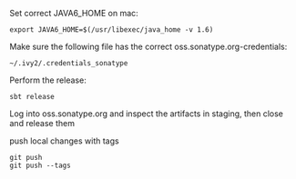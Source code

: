 

Set correct JAVA6_HOME on mac:

	export JAVA6_HOME=$(/usr/libexec/java_home -v 1.6)


Make sure the following file has the correct oss.sonatype.org-credentials:

	~/.ivy2/.credentials_sonatype

Perform the release:

	sbt release

Log into oss.sonatype.org and inspect the artifacts in staging, then close and release them


push local changes with tags

	git push
	git push --tags

